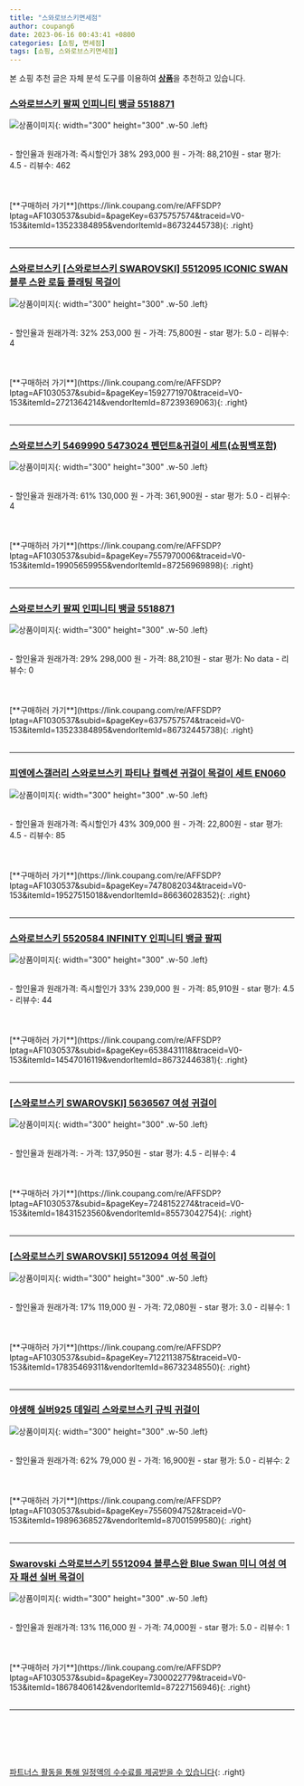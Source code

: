 ```yaml
---
title: "스와로브스키면세점"
author: coupang6
date: 2023-06-16 00:43:41 +0800
categories: [쇼핑, 면세점]
tags: [쇼핑, 스와로브스키면세점]
---
```


본 쇼핑 추천 글은 자체 분석 도구를 이용하여 [**상품**](https://link.coupang.com/a/bao1ui)을 추천하고 있습니다.

### [스와로브스키 팔찌 인피니티 뱅글 5518871](https://link.coupang.com/re/AFFSDP?lptag=AF1030537&subid=&pageKey=6375757574&traceid=V0-153&itemId=13523384895&vendorItemId=86732445738)

![상품이미지](https://thumbnail7.coupangcdn.com/thumbnails/remote/230x230ex/image/vendor_inventory/08bc/eea7a47b983fd582d349f6dbb55f92d3a6512df29209644dac0494c4208f.png){: width="300" height="300" .w-50 .left}


<br>
- 할인율과 원래가격: 즉시할인가 38%  293,000   원
- 가격: 88,210원
- star 평가: 4.5
- 리뷰수: 462
<br>
<br>
<br>
<br>
[**구매하러 가기**](https://link.coupang.com/re/AFFSDP?lptag=AF1030537&subid=&pageKey=6375757574&traceid=V0-153&itemId=13523384895&vendorItemId=86732445738){: .right}
<br>
<br>

---

### [스와로브스키 [스와로브스키 SWAROVSKI] 5512095 ICONIC SWAN 블루 스완 로듐 플래팅 목걸이](https://link.coupang.com/re/AFFSDP?lptag=AF1030537&subid=&pageKey=1592771970&traceid=V0-153&itemId=2721364214&vendorItemId=87239369063)

![상품이미지](https://thumbnail8.coupangcdn.com/thumbnails/remote/230x230ex/image/vendor_inventory/6c30/99c6afd24d68ed2661f889207fb94fa0a11ad23bc9d8acb71988c70843a3.jpg){: width="300" height="300" .w-50 .left}


<br>
- 할인율과 원래가격: 32%  253,000   원
- 가격: 75,800원
- star 평가: 5.0
- 리뷰수: 4
<br>
<br>
<br>
<br>
[**구매하러 가기**](https://link.coupang.com/re/AFFSDP?lptag=AF1030537&subid=&pageKey=1592771970&traceid=V0-153&itemId=2721364214&vendorItemId=87239369063){: .right}
<br>
<br>

---

### [스와로브스키 5469990 5473024 펜던트&귀걸이 세트(쇼핑백포함)](https://link.coupang.com/re/AFFSDP?lptag=AF1030537&subid=&pageKey=7557970006&traceid=V0-153&itemId=19905659955&vendorItemId=87256969898)

![상품이미지](https://thumbnail10.coupangcdn.com/thumbnails/remote/230x230ex/image/vendor_inventory/2670/dc7cda1fff90fcaaa2720f449a2eaf8406115669d893acde5019a64f9f67.jpg){: width="300" height="300" .w-50 .left}


<br>
- 할인율과 원래가격: 61%  130,000   원
- 가격: 361,900원
- star 평가: 5.0
- 리뷰수: 4
<br>
<br>
<br>
<br>
[**구매하러 가기**](https://link.coupang.com/re/AFFSDP?lptag=AF1030537&subid=&pageKey=7557970006&traceid=V0-153&itemId=19905659955&vendorItemId=87256969898){: .right}
<br>
<br>

---

### [스와로브스키 팔찌 인피니티 뱅글 5518871](https://link.coupang.com/re/AFFSDP?lptag=AF1030537&subid=&pageKey=6375757574&traceid=V0-153&itemId=13523384895&vendorItemId=86732445738)

![상품이미지](https://thumbnail7.coupangcdn.com/thumbnails/remote/230x230ex/image/vendor_inventory/08bc/eea7a47b983fd582d349f6dbb55f92d3a6512df29209644dac0494c4208f.png){: width="300" height="300" .w-50 .left}


<br>
- 할인율과 원래가격: 29%  298,000   원
- 가격: 88,210원
- star 평가: No data
- 리뷰수: 0
<br>
<br>
<br>
<br>
[**구매하러 가기**](https://link.coupang.com/re/AFFSDP?lptag=AF1030537&subid=&pageKey=6375757574&traceid=V0-153&itemId=13523384895&vendorItemId=86732445738){: .right}
<br>
<br>

---

### [피엔에스갤러리 스와로브스키 파티나 컬렉션 귀걸이 목걸이 세트 EN060](https://link.coupang.com/re/AFFSDP?lptag=AF1030537&subid=&pageKey=7478082034&traceid=V0-153&itemId=19527515018&vendorItemId=86636028352)

![상품이미지](https://thumbnail10.coupangcdn.com/thumbnails/remote/230x230ex/image/vendor_inventory/8a0d/0a7eb96ed462f68db589174cfa908f1cd14912b0a5e2ac28be54638e613d.jpg){: width="300" height="300" .w-50 .left}


<br>
- 할인율과 원래가격: 즉시할인가 43%  309,000   원
- 가격: 22,800원
- star 평가: 4.5
- 리뷰수: 85
<br>
<br>
<br>
<br>
[**구매하러 가기**](https://link.coupang.com/re/AFFSDP?lptag=AF1030537&subid=&pageKey=7478082034&traceid=V0-153&itemId=19527515018&vendorItemId=86636028352){: .right}
<br>
<br>

---

### [스와로브스키 5520584 INFINITY 인피니티 뱅글 팔찌](https://link.coupang.com/re/AFFSDP?lptag=AF1030537&subid=&pageKey=6538431118&traceid=V0-153&itemId=14547016119&vendorItemId=86732446381)

![상품이미지](https://thumbnail8.coupangcdn.com/thumbnails/remote/230x230ex/image/vendor_inventory/e153/ebb3db188394ff0506f652030fbe4942b23db332e2d60bd0bb07ccf83e62.png){: width="300" height="300" .w-50 .left}


<br>
- 할인율과 원래가격: 즉시할인가 33%  239,000   원
- 가격: 85,910원
- star 평가: 4.5
- 리뷰수: 44
<br>
<br>
<br>
<br>
[**구매하러 가기**](https://link.coupang.com/re/AFFSDP?lptag=AF1030537&subid=&pageKey=6538431118&traceid=V0-153&itemId=14547016119&vendorItemId=86732446381){: .right}
<br>
<br>

---

### [[스와로브스키 SWAROVSKI] 5636567 여성 귀걸이](https://link.coupang.com/re/AFFSDP?lptag=AF1030537&subid=&pageKey=7248152274&traceid=V0-153&itemId=18431523560&vendorItemId=85573042754)

![상품이미지](https://thumbnail6.coupangcdn.com/thumbnails/remote/230x230ex/image/vendor_inventory/33e1/b26c2630971b0a4934441e96ed8d52de5273e1cbf5c46ed513593448c3a4.jpg){: width="300" height="300" .w-50 .left}


<br>
- 할인율과 원래가격: 
- 가격: 137,950원
- star 평가: 4.5
- 리뷰수: 4
<br>
<br>
<br>
<br>
[**구매하러 가기**](https://link.coupang.com/re/AFFSDP?lptag=AF1030537&subid=&pageKey=7248152274&traceid=V0-153&itemId=18431523560&vendorItemId=85573042754){: .right}
<br>
<br>

---

### [[스와로브스키 SWAROVSKI] 5512094 여성 목걸이](https://link.coupang.com/re/AFFSDP?lptag=AF1030537&subid=&pageKey=7122113875&traceid=V0-153&itemId=17835469311&vendorItemId=86732348550)

![상품이미지](https://thumbnail10.coupangcdn.com/thumbnails/remote/230x230ex/image/vendor_inventory/c9a3/f48cca356332a620671c7aa4632e009574bf3b77d003fb5289db8da9fd7d.png){: width="300" height="300" .w-50 .left}


<br>
- 할인율과 원래가격: 17%  119,000   원
- 가격: 72,080원
- star 평가: 3.0
- 리뷰수: 1
<br>
<br>
<br>
<br>
[**구매하러 가기**](https://link.coupang.com/re/AFFSDP?lptag=AF1030537&subid=&pageKey=7122113875&traceid=V0-153&itemId=17835469311&vendorItemId=86732348550){: .right}
<br>
<br>

---

### [야생해 실버925 데일리 스와로브스키 규빅 귀걸이](https://link.coupang.com/re/AFFSDP?lptag=AF1030537&subid=&pageKey=7556094752&traceid=V0-153&itemId=19896368527&vendorItemId=87001599580)

![상품이미지](https://thumbnail9.coupangcdn.com/thumbnails/remote/230x230ex/image/vendor_inventory/c0ab/df1be40855384a4e6dcb9e5e6ae18dd89d12dd755b1478ff296b3d646d93.jpg){: width="300" height="300" .w-50 .left}


<br>
- 할인율과 원래가격: 62%  79,000   원
- 가격: 16,900원
- star 평가: 5.0
- 리뷰수: 2
<br>
<br>
<br>
<br>
[**구매하러 가기**](https://link.coupang.com/re/AFFSDP?lptag=AF1030537&subid=&pageKey=7556094752&traceid=V0-153&itemId=19896368527&vendorItemId=87001599580){: .right}
<br>
<br>

---

### [Swarovski 스와로브스키 5512094 블루스완 Blue Swan 미니 여성 여자 패션 실버 목걸이](https://link.coupang.com/re/AFFSDP?lptag=AF1030537&subid=&pageKey=7300022779&traceid=V0-153&itemId=18678406142&vendorItemId=87227156946)

![상품이미지](https://thumbnail6.coupangcdn.com/thumbnails/remote/230x230ex/image/vendor_inventory/5531/c03a02cec586ce1ac0a266c3e5d524ac48af65427882d7004517d1aa67f1.jpg){: width="300" height="300" .w-50 .left}


<br>
- 할인율과 원래가격: 13%  116,000   원
- 가격: 74,000원
- star 평가: 5.0
- 리뷰수: 1
<br>
<br>
<br>
<br>
[**구매하러 가기**](https://link.coupang.com/re/AFFSDP?lptag=AF1030537&subid=&pageKey=7300022779&traceid=V0-153&itemId=18678406142&vendorItemId=87227156946){: .right}
<br>
<br>

---
<br><br><br><br><br> [파트너스 활동을 통해 일정액의 수수료를 제공받을 수 있습니다](https://link.coupang.com/a/bao1ui){: .right}